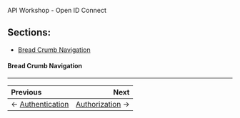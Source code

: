 API Workshop - Open ID Connect

## Sections:

* [Bread Crumb Navigation](#bread-crumb-navigation)

#### Bread Crumb Navigation
_________________________

Previous | Next
:------- | ---:
← [Authentication](./authentication.md) | [Authorization](./authorization.md) →
